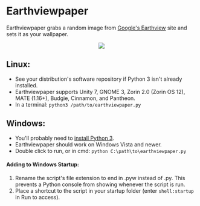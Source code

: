 # Earthviewpaper
Earthviewpaper grabs a random image from [Google's Earthview]( https://earthview.withgoogle.com ) site and sets it as your wallpaper.

<p align="center">
  <img src="https://cdn3.iconfinder.com/data/icons/faticons/32/globe-01-128.png"/>
</p>

## Linux:
* See your distribution's software repository if Python 3 isn't already installed.
* Earthviewpaper supports Unity 7, GNOME 3, Zorin 2.0 (Zorin OS 12), MATE (1.16+), Budgie, Cinnamon, and Pantheon.
* In a terminal: ```python3 /path/to/earthviewpaper.py```

## Windows:
* You'll probably need to [install Python 3](https://www.python.org/downloads/windows/).
* Earthviewpaper should work on Windows Vista and newer.
* Double click to run, or in cmd: ```python C:\path\to\earthviewpaper.py```

#### Adding to Windows Startup:
1. Rename the script's file extension to end in .pyw instead of .py. This prevents a Python console from showing whenever the script is run.
2. Place a shortcut to the script in your startup folder (enter ```shell:startup``` in Run to access).
